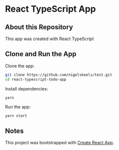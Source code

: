 # React TypeScript App

## About this Repository

This app was created with React TypeScript 

## Clone and Run the App

Clone the app:

```bash
git clone https://github.com/nigelskeels/test.git
cd react-typescript-todo-app
```

Install dependencies:

```bash
yarn
```

Run the app:

```
yarn start
```

## Notes

This project was bootstrapped with [Create React App](https://github.com/facebook/create-react-app).

